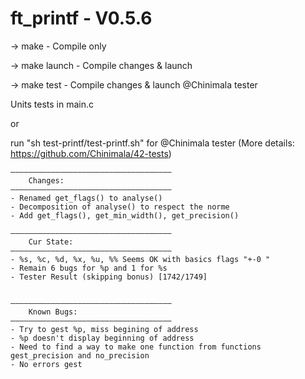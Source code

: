 # ft_printf - V0.5.6

-> make - Compile only

-> make launch - Compile changes & launch

-> make test - Compile changes & launch @Chinimala tester

Units tests in main.c 

or 

run "sh test-printf/test-printf.sh" for @Chinimala tester
(More details: https://github.com/Chinimala/42-tests)


    ————————————————————————————————————
    	Changes:
    ————————————————————————————————————
    - Renamed get_flags() to analyse()
	- Decomposition of analyse() to respect the norme
	- Add get_flags(), get_min_width(), get_precision()

    ————————————————————————————————————
		Cur State:
	————————————————————————————————————
    - %s, %c, %d, %x, %u, %% Seems OK with basics flags "+-0 "
	- Remain 6 bugs for %p and 1 for %s
	- Tester Result (skipping bonus) [1742/1749]


	————————————————————————————————————
    	Known Bugs:
	————————————————————————————————————
    - Try to gest %p, miss begining of address
    - %p doesn't display beginning of address
    - Need to find a way to make one function from functions gest_precision and no_precision
    - No errors gest
